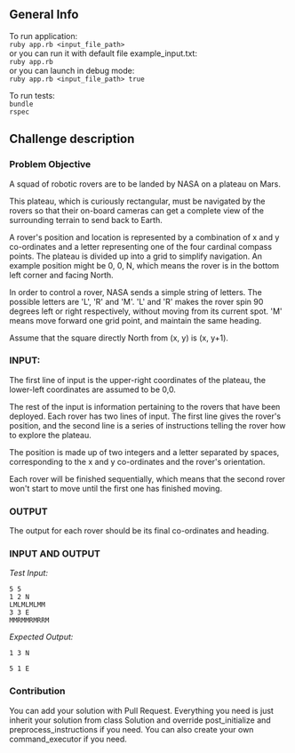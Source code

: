 ## General Info

To run application:<br/>
`ruby app.rb <input_file_path>`<br/>
or you can run it with default file example_input.txt:<br/>
`ruby app.rb`<br/>
or you can launch in debug mode:<br/>
`ruby app.rb <input_file_path> true`<br/>

To run tests:<br/>
`bundle`<br/>
`rspec`

## Challenge description

### Problem Objective

A squad of robotic rovers are to be landed by NASA on a plateau on Mars.

This plateau, which is curiously rectangular, must be navigated by the rovers so that their on-board cameras can get a complete view of the surrounding terrain to send back to Earth.

A rover's position and location is represented by a combination of x and y co-ordinates and a letter representing one of the four cardinal compass points. The plateau is divided up into a grid to simplify navigation. An example position might be 0, 0, N, which means the rover is in the bottom left corner and facing North.

In order to control a rover, NASA sends a simple string of letters. The possible letters are 'L', 'R' and 'M'. 'L' and 'R' makes the rover spin 90 degrees left or right respectively, without moving from its current spot. 'M' means move forward one grid point, and maintain the same heading.

Assume that the square directly North from (x, y) is (x, y+1).

### INPUT:

The first line of input is the upper-right coordinates of the plateau, the lower-left coordinates are assumed to be 0,0.

The rest of the input is information pertaining to the rovers that have been deployed. Each rover has two lines of input. The first line gives the rover's position, and the second line is a series of instructions telling the rover how to explore the plateau.

The position is made up of two integers and a letter separated by spaces, corresponding to the x and y co-ordinates and the rover's orientation.

Each rover will be finished sequentially, which means that the second rover won't start to move until the first one has finished moving.

### OUTPUT

The output for each rover should be its final co-ordinates and heading.

### INPUT AND OUTPUT

*Test Input:*
```
5 5
1 2 N
LMLMLMLMM
3 3 E
MMRMMRMRRM
```

*Expected Output:*
```
1 3 N

5 1 E
```
### Contribution
You can add your solution with Pull Request. Everything you need is just inherit your solution from class Solution and override post_initialize and preprocess_instructions if you need. You can also create your own command_executor if you need.
